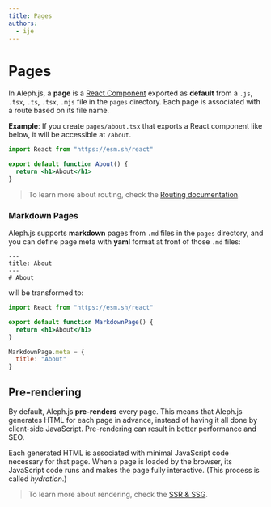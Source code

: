 ```yaml
---
title: Pages
authors:
  - ije
---
```


# Pages

In Aleph.js, a **page** is a [React Component](https://reactjs.org/docs/components-and-props.html) exported as **default** from a `.js`, `.tsx`, `.ts`, `.tsx`, `.mjs` file in the `pages` directory. Each page is associated with a route based on its file name.

**Example**: If you create `pages/about.tsx` that exports a React component like below, it will be accessible at `/about`.

```jsx
import React from "https://esm.sh/react"

export default function About() {
  return <h1>About</h1>
}
```

> To learn more about routing, check the [Routing documentation](/docs/basic-features/routing).

### Markdown Pages

Aleph.js supports **markdown** pages from `.md` files in the `pages` directory, and you can define page meta with **yaml** format at front of those `.md` files:

```
---
title: About
---
# About
```

will be transformed to:

```jsx
import React from "https://esm.sh/react"

export default function MarkdownPage() {
  return <h1>About</h1>
}

MarkdownPage.meta = {
  title: "About"
}
```

## Pre-rendering

By default, Aleph.js **pre-renders** every page. This means that Aleph.js generates HTML for each page in advance, instead of having it all done by client-side JavaScript. Pre-rendering can result in better performance and SEO.

Each generated HTML is associated with minimal JavaScript code necessary for that page. When a page is loaded by the browser, its JavaScript code runs and makes the page fully interactive. (This process is called _hydration_.)

> To learn more about rendering, check the [SSR & SSG](/docs/basic-features/ssr-and-ssg).
